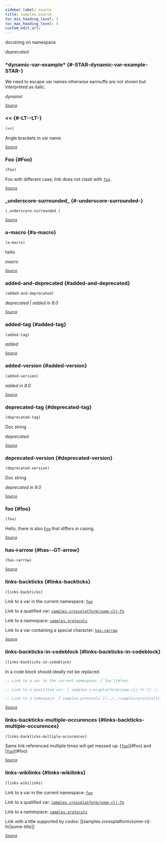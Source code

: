 ```yaml
---
sidebar_label: source
title: samples.source
toc_min_heading_level: 2
toc_max_heading_level: 4
custom_edit_url:
---
```


docstring on namespace

*deprecated*





### \*dynamic\-var\-example\* {#-STAR-dynamic-var-example-STAR-}


We need to escape var names otherwise earmuffs are not shown but interpreted as italic.

*dynamic*

<p><sub><a href="https://github.com/borkdude/quickdoc/blob/master//src/samples/source.clj#L13-L15">Source</a></sub></p>

### &lt;&lt; {#-LT--LT-}
``` clojure
(<<)
```


Angle brackets in var name
<p><sub><a href="https://github.com/borkdude/quickdoc/blob/master//src/samples/source.clj#L21-L23">Source</a></sub></p>

### Foo {#Foo}
``` clojure
(Foo)
```


Foo with different case, link does not clash with [`foo`](#foo).
<p><sub><a href="https://github.com/borkdude/quickdoc/blob/master//src/samples/source.clj#L9-L11">Source</a></sub></p>

### \_underscore\-surrounded\_ {#-underscore-surrounded-}
``` clojure
(_underscore-surrounded_)
```

<p><sub><a href="https://github.com/borkdude/quickdoc/blob/master//src/samples/source.clj#L17-L17">Source</a></sub></p>

### a\-macro {#a-macro}
``` clojure
(a-macro)
```


hello

*macro*

<p><sub><a href="https://github.com/borkdude/quickdoc/blob/master//src/samples/source.clj#L48-L50">Source</a></sub></p>

### added\-and\-deprecated {#added-and-deprecated}
``` clojure
(added-and-deprecated)
```


*deprecated | added in 8.0*

<p><sub><a href="https://github.com/borkdude/quickdoc/blob/master//src/samples/source.clj#L43-L46">Source</a></sub></p>

### added\-tag {#added-tag}
``` clojure
(added-tag)
```


*added*

<p><sub><a href="https://github.com/borkdude/quickdoc/blob/master//src/samples/source.clj#L35-L37">Source</a></sub></p>

### added\-version {#added-version}
``` clojure
(added-version)
```


*added in 8.0*

<p><sub><a href="https://github.com/borkdude/quickdoc/blob/master//src/samples/source.clj#L39-L41">Source</a></sub></p>

### deprecated\-tag {#deprecated-tag}
``` clojure
(deprecated-tag)
```


Doc string

*deprecated*

<p><sub><a href="https://github.com/borkdude/quickdoc/blob/master//src/samples/source.clj#L25-L28">Source</a></sub></p>

### deprecated\-version {#deprecated-version}
``` clojure
(deprecated-version)
```


Doc string

*deprecated in 9.0*

<p><sub><a href="https://github.com/borkdude/quickdoc/blob/master//src/samples/source.clj#L30-L33">Source</a></sub></p>

### foo {#foo}
``` clojure
(foo)
```


Hello, there is also [`Foo`](#Foo) that differs in casing.
<p><sub><a href="https://github.com/borkdude/quickdoc/blob/master//src/samples/source.clj#L5-L7">Source</a></sub></p>

### has\-&gt;arrow {#has--GT-arrow}
``` clojure
(has->arrow)
```

<p><sub><a href="https://github.com/borkdude/quickdoc/blob/master//src/samples/source.clj#L19-L19">Source</a></sub></p>

### links\-backticks {#links-backticks}
``` clojure
(links-backticks)
```


Link to a var in the current namespace: [`foo`](#foo)

  Link to a qualified var: [`samples.crossplatform/some-clj-fn`](../../samples/crossplatform/#some-clj-fn)

  Link to a namespace: [`samples.protocols`](../../samples/protocols/)

  Link to a var containing a special character: [`has->arrow`](#has--GT-arrow)
  
<p><sub><a href="https://github.com/borkdude/quickdoc/blob/master//src/samples/source.clj#L52-L61">Source</a></sub></p>

### links\-backticks\-in\-codeblock {#links-backticks-in-codeblock}
``` clojure
(links-backticks-in-codeblock)
```


 In a code block should ideally not be replaced.
  ```clojure
  ;; Link to a var in the current namespace: [`foo`](#foo)

  ;; Link to a qualified var: [`samples.crossplatform/some-clj-fn`](../../samples/crossplatform/#some-clj-fn)

  ;; Link to a namespace: [`samples.protocols`](../../samples/protocols/)
  ```
<p><sub><a href="https://github.com/borkdude/quickdoc/blob/master//src/samples/source.clj#L63-L72">Source</a></sub></p>

### links\-backticks\-multiple\-occurences {#links-backticks-multiple-occurences}
``` clojure
(links-backticks-multiple-occurences)
```


Same link referenced multiple times will get messed up: [[`foo`](#foo)](#foo) and [[`foo`](#foo)](#foo)
<p><sub><a href="https://github.com/borkdude/quickdoc/blob/master//src/samples/source.clj#L74-L76">Source</a></sub></p>

### links\-wikilinks {#links-wikilinks}
``` clojure
(links-wikilinks)
```


Link to a var in the current namespace: [`foo`](#foo)

  Link to a qualified var: [`samples.crossplatform/some-clj-fn`](../../samples/crossplatform/#some-clj-fn)

  Link to a namespace: [`samples.protocols`](../../samples/protocols/)

  Link with a title supported by codox: [[samples.crossplatform/some-clj-fn|some-title]]
<p><sub><a href="https://github.com/borkdude/quickdoc/blob/master//src/samples/source.clj#L78-L86">Source</a></sub></p>
